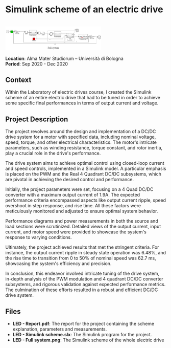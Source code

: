 # Simulink scheme of an electric drive

<br>
<img src="./LED%20-%20Full%20system.png" width="300">  
<br>

**Location**: Alma Mater Studiorum – Università di Bologna  
**Period**: Sep 2020 - Dec 2020  

## Context
Within the Laboratory of electric drives course, I created the Simulink scheme of an entire electric drive that had to be tuned in order to achieve some specific final performances in terms of output current and voltage.

## Project Description
The project revolves around the design and implementation of a DC/DC drive system for a motor with specified data, including nominal voltage, speed, torque, and other electrical characteristics. The motor's intricate parameters, such as winding resistance, torque constant, and rotor inertia, play a crucial role in the drive's performance.

The drive system aims to achieve optimal control using closed-loop current and speed controls, implemented in a Simulink model. A particular emphasis is placed on the PWM and the Real 4 Quadrant DC/DC subsystems, which are pivotal in achieving the desired control and performance.

Initially, the project parameters were set, focusing on a 4 Quad DC/DC converter with a maximum output current of 1.9A. The expected performance criteria encompassed aspects like output current ripple, speed overshoot in step response, and rise time. All these factors were meticulously monitored and adjusted to ensure optimal system behavior.

Performance diagrams and power measurements in both the source and load sections were scrutinized. Detailed views of the output current, input current, and motor speed were provided to showcase the system's response to varying conditions.

Ultimately, the project achieved results that met the stringent criteria. For instance, the output current ripple in steady state operation was 6.48%, and the rise time to transition from 0 to 50% of nominal speed was 62.7 ms, showcasing the system's efficiency and precision.

In conclusion, this endeavor involved intricate tuning of the drive system, in-depth analysis of the PWM modulation and 4 quadrant DC/DC converter subsystems, and rigorous validation against expected performance metrics. The culmination of these efforts resulted in a robust and efficient DC/DC drive system. 

## Files
- **LED - Report.pdf**: The report for the project containing the scheme explanation, parameters and measurements.
- **LED - Simulink scheme.slx**: The Simulink program for the project.
- **LED - Full system.png**: The Simulink scheme of the whole electric drive
